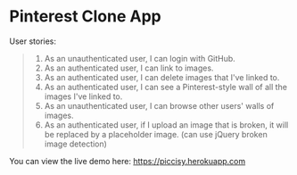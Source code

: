 # Pinterest Clone App
User stories:
>1. As an unauthenticated user, I can login with GitHub.
>2. As an authenticated user, I can link to images.
>3. As an authenticated user, I can delete images that I've linked to.
>4. As an authenticated user, I can see a Pinterest-style wall of all the images I've linked to.
>5. As an unauthenticated user, I can browse other users' walls of images.
>6. As an authenticated user, if I upload an image that is broken, it will be replaced by a placeholder image. (can use jQuery broken image detection)


You can view the live demo here: https://piccisy.herokuapp.com
